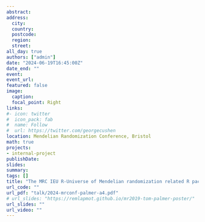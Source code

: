 ```yaml
---
abstract: 
address:
  city: 
  country: 
  postcode: 
  region: 
  street: 
all_day: true
authors: ["admin"]
date: "2024-06-19T16:45:00Z"
date_end: ""
event: 
event_url: 
featured: false
image:
  caption: 
  focal_point: Right
links:
#- icon: twitter
#  icon_pack: fab
#  name: Follow
#  url: https://twitter.com/georgecushen
location: Mendelian Randomization Conference, Bristol
math: true
projects:
- internal-project
publishDate: 
slides: 
summary: 
tags: []
title: "The MRC IEU R-Universe of Mendelian randomization related R packages 🚀"
url_code: ""
url_pdf: "talk/2024-mrconf-palmer-a4.pdf"
# url_slides: "https://remlapmot.github.io/mr2019-tom-palmer-poster/"
url_slides: ""
url_video: ""
---
```

